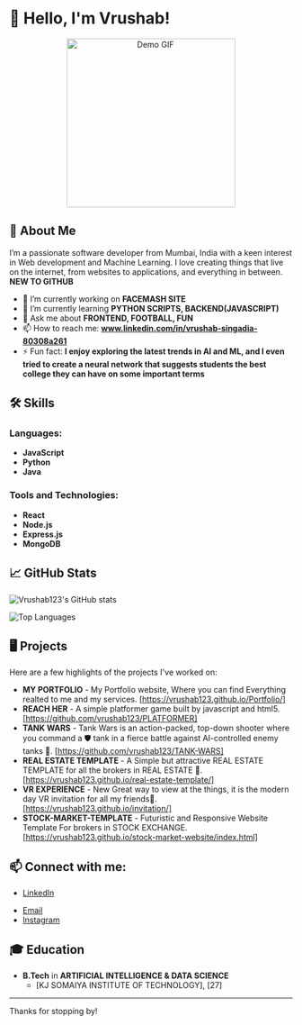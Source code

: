 # 👋 Hello, I'm Vrushab!

<div align="center">
    <img src="https://camo.githubusercontent.com/2366b34bb903c09617990fb5fff4622f3e941349e846ddb7e73df872a9d21233/68747470733a2f2f63646e2e6472696262626c652e636f6d2f75736572732f3733303730332f73637265656e73686f74732f363538313234332f6176656e746f2e676966" alt="Demo GIF" width="300" />
</div>

## 🚀 About Me
I’m a passionate software developer from Mumbai, India with a keen interest in Web development and Machine Learning. I love creating things that live on the internet, from websites to applications, and everything in between. **NEW TO GITHUB** 

- 🔭 I’m currently working on **FACEMASH SITE**
- 🌱 I’m currently learning **PYTHON SCRIPTS, BACKEND(JAVASCRIPT)**
- 💬 Ask me about **FRONTEND, FOOTBALL, FUN**
- 📫 How to reach me: **www.linkedin.com/in/vrushab-singadia-80308a261**
- ⚡ Fun fact: **I enjoy exploring the latest trends in AI and ML, and I even tried to create a neural network that suggests students the best college they can have on some important terms**

## 🛠 Skills
### Languages:
- **JavaScript**
- **Python**
- **Java**

### Tools and Technologies:
- **React** 
- **Node.js**
- **Express.js**
- **MongoDB**

## 📈 GitHub Stats
![Vrushab123's GitHub stats](https://github-readme-stats.vercel.app/api?username=vrushab123&show_icons=true&theme=radical)

![Top Languages](https://github-readme-stats.vercel.app/api/top-langs/?username=vrushab123)

## 🖥️ Projects
Here are a few highlights of the projects I've worked on:

- **MY PORTFOLIO** - My Portfolio website, Where you can find Everything realted to me and my services. [https://vrushab123.github.io/Portfolio/]
- **REACH HER** - A simple platformer game built by javascript and html5. [https://github.com/vrushab123/PLATFORMER]
- **TANK WARS** - Tank Wars is an action-packed, top-down shooter where you command a 🛡️ tank in a fierce battle against AI-controlled enemy tanks 🤖. [https://github.com/vrushab123/TANK-WARS]
- **REAL ESTATE TEMPLATE** - A Simple but attractive REAL ESTATE TEMPLATE for all the brokers in REAL ESTATE 🤖. [https://vrushab123.github.io/real-estate-template/]
- **VR EXPERIENCE** - New Great way to view at the things, it is the modern day VR invitation for all my friends🤖. [https://vrushab123.github.io/invitation/]
- **STOCK-MARKET-TEMPLATE** - Futuristic and Responsive Website Template For brokers in STOCK EXCHANGE. [https://vrushab123.github.io/stock-market-website/index.html]  
<!--- **[Project 3 Name]** - A brief description of what this project does and any tech used. [Link to project repository] -->

## 📫 Connect with me:
- [LinkedIn](www.linkedin.com/in/vrushab-singadia-80308a261)
<!-- - [Twitter](your-twitter-profile-link) -->
- [Email](mailto:singadiavrushab@gmail.com)
- [Instagram](https://www.instagram.com/code_catalyst27/)

<!-- ## 💼 Work Experience
- **[Your Job Title]** at **[Company Name]**
  - Description of your role and responsibilities. -->

## 🎓 Education
- **B.Tech** in **ARTIFICIAL INTELLIGENCE & DATA SCIENCE**
  - [KJ SOMAIYA INSTITUTE OF TECHNOLOGY], [27]

<!-- ## 🌟 Highlights
- 🏆 [Any awards, achievements, or special mentions you have] -->

<!-- ## ✨ Portfolio
Check out my [personal website](your-website-link) to learn more about me and see more of my work! -->

---

Thanks for stopping by!
